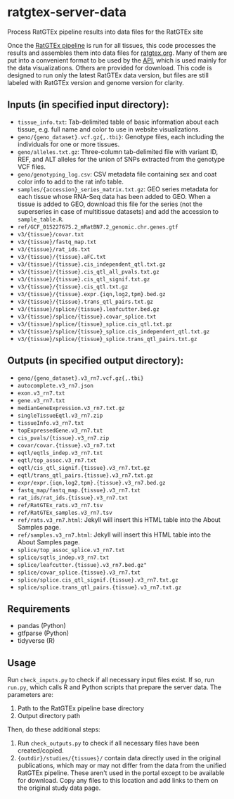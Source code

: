 # ratgtex-server-data
Process RatGTEx pipeline results into data files for the RatGTEx site

Once the [RatGTEx pipeline](https://github.com/daniel-munro/ratgtex-pipeline) is run for all tissues, this code processes the results and assembles them into data files for [ratgtex.org](https://ratgtex.org).
Many of them are put into a convenient format to be used by the [API](github.com/daniel-munro/ratgtex), which is used mainly for the data visualizations.
Others are provided for download.
This code is designed to run only the latest RatGTEx data version, but files are still labeled with RatGTEx version and genome version for clarity.

## Inputs (in specified input directory):

- `tissue_info.txt`: Tab-delimited table of basic information about each tissue, e.g. full name and color to use in website visualizations.
- `geno/{geno_dataset}.vcf.gz{,.tbi}`: Genotype files, each including the individuals for one or more tissues.
- `geno/alleles.txt.gz`: Three-column tab-delimited file with variant ID, REF, and ALT alleles for the union of SNPs extracted from the genotype VCF files.
- `geno/genotyping_log.csv`: CSV metadata file containing sex and coat color info to add to the rat info table.
- `samples/{accession}_series_matrix.txt.gz`: GEO series metadata for each tissue whose RNA-Seq data has been added to GEO. When a tissue is added to GEO, download this file for the series (not the superseries in case of multitissue datasets) and add the accession to `sample_table.R`.
- `ref/GCF_015227675.2_mRatBN7.2_genomic.chr.genes.gtf`
- `v3/{tissue}/covar.txt`
- `v3/{tissue}/fastq_map.txt`
- `v3/{tissue}/rat_ids.txt`
- `v3/{tissue}/{tissue}.aFC.txt`
- `v3/{tissue}/{tissue}.cis_independent_qtl.txt.gz`
- `v3/{tissue}/{tissue}.cis_qtl_all_pvals.txt.gz`
- `v3/{tissue}/{tissue}.cis_qtl_signif.txt.gz`
- `v3/{tissue}/{tissue}.cis_qtl.txt.gz`
- `v3/{tissue}/{tissue}.expr.{iqn,log2,tpm}.bed.gz`
- `v3/{tissue}/{tissue}.trans_qtl_pairs.txt.gz`
- `v3/{tissue}/splice/{tissue}.leafcutter.bed.gz`
- `v3/{tissue}/splice/{tissue}.covar_splice.txt`
- `v3/{tissue}/splice/{tissue}_splice.cis_qtl.txt.gz`
- `v3/{tissue}/splice/{tissue}_splice.cis_independent_qtl.txt.gz`
- `v3/{tissue}/splice/{tissue}_splice.trans_qtl_pairs.txt.gz`

## Outputs (in specified output directory):

- `geno/{geno_dataset}.v3_rn7.vcf.gz{,.tbi}`
- `autocomplete.v3_rn7.json`
- `exon.v3_rn7.txt`
- `gene.v3_rn7.txt`
- `medianGeneExpression.v3_rn7.txt.gz`
- `singleTissueEqtl.v3_rn7.zip`
- `tissueInfo.v3_rn7.txt`
- `topExpressedGene.v3_rn7.txt`
- `cis_pvals/{tissue}.v3_rn7.zip`
- `covar/covar.{tissue}.v3_rn7.txt`
- `eqtl/eqtls_indep.v3_rn7.txt`
- `eqtl/top_assoc.v3_rn7.txt`
- `eqtl/cis_qtl_signif.{tissue}.v3_rn7.txt.gz`
- `eqtl/trans_qtl_pairs.{tissue}.v3_rn7.txt.gz`
- `expr/expr.{iqn,log2,tpm}.{tissue}.v3_rn7.bed.gz`
- `fastq_map/fastq_map.{tissue}.v3_rn7.txt`
- `rat_ids/rat_ids.{tissue}.v3_rn7.txt`
- `ref/RatGTEx_rats.v3_rn7.tsv`
- `ref/RatGTEx_samples.v3_rn7.tsv`
- `ref/rats.v3_rn7.html`: Jekyll will insert this HTML table into the About Samples page.
- `ref/samples.v3_rn7.html`: Jekyll will insert this HTML table into the About Samples page.
- `splice/top_assoc_splice.v3_rn7.txt`
- `splice/sqtls_indep.v3_rn7.txt`
- `splice/leafcutter.{tissue}.v3_rn7.bed.gz"`
- `splice/covar_splice.{tissue}.v3_rn7.txt`
- `splice/splice.cis_qtl_signif.{tissue}.v3_rn7.txt.gz`
- `splice/splice.trans_qtl_pairs.{tissue}.v3_rn7.txt.gz`

## Requirements

- pandas (Python)
- gtfparse (Python)
- tidyverse (R)

## Usage

Run `check_inputs.py` to check if all necessary input files exist. If so, run `run.py`, which calls R and Python scripts that prepare the server data. The parameters are:

1. Path to the RatGTEx pipeline base directory
2. Output directory path

Then, do these additional steps:

1. Run `check_outputs.py` to check if all necessary files have been created/copied.
2. `{outdir}/studies/{tissues}/` contain data directly used in the original publications, which may or may not differ from the data from the unified RatGTEx pipeline. These aren't used in the portal except to be available for download. Copy any files to this location and add links to them on the original study data page.

